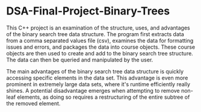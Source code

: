 # DSA-Final-Project-Binary-Trees

This C++ project is an examination of the structure, uses, and advantages of the binary search tree data structure. The program first extracts data from a comma separated values file (csv), examines the data for formatting issues and errors, and packages the data into course objects. These course objects are then used to create and add to the binary search tree structure. The data can then be queried and manipulated by the user. 

The main advantages of the binary search tree data structure is quickly accessing specific elements in the data set. This advantage is even more prominent in extremely large data sets, where it's runtime efficiently really shines. A potential disadvantage emerges when attempting to remove non-leaf elements, as doing so requires a restructuring of the entire subtree of the removed element.
